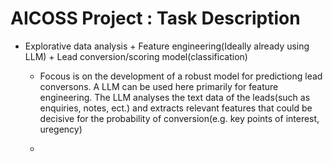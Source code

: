 # AICOSS Project : Task Description

- Explorative data analysis + Feature engineering(Ideally already using LLM) + Lead conversion/scoring model(classification)

  - Focous is on the development of a robust model for predictiong lead conversons. A LLM can be used here primarily for feature engineering. The LLM analyses the text data of the leads(such as enquiries, notes, ect.) and extracts relevant features that could be decisive for the probability of conversion(e.g. key points of interest, uregency)

  - 
